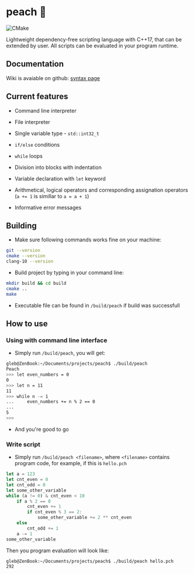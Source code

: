 # peach 🍑

![CMake](https://github.com/Glebanister/peach/workflows/CMake/badge.svg)

Lightweight dependency-free scripting language with C++17, that can be
extended by user. All scripts can be evaluated in your program runtime.

## Documentation

Wiki is avaiable on github: [syntax page](https://github.com/Glebanister/peach/wiki/Syntax)

## Current features

- Command line interpreter

- File interpreter

- Single variable type - `std::int32_t`

- `if/else` conditions

- `while` loops

- Division into blocks with indentation

- Variable declaration with `let` keyword

- Arithmetical, logical operators and corresponding assignation operators (`a += 1` is simillar to `a = a + 1`)

- Informative error messages

## Building

- Make sure following commands works fine on your machine:

```bash
git --version
cmake --version
clang-10 --version
```

- Build project by typing in your command line:

```bash
mkdir build && cd build
cmake ..
make
```

- Executable file can be found in `/build/peach` if build was successfull

## How to use

### Using with command line interface

- Simply run `/build/peach`, you will get:

```bash
gleb@ZenBook:~/Documents/projects/peach$ ./build/peach
Peach
>>> let even_numbers = 0
0
>>> let n = 11
11
>>> while n -= 1
...     even_numbers += n % 2 == 0
...
5
>>>
```

- And you're good to go

### Write script

- Simply run `/build/peach <filename>`, where `<filename>` contains program code, for example, if this is `hello.pch`

```javascript
let a = 123
let cnt_even = 0
let cnt_odd = 0
let some_other_variable
while (a != 0) & cnt_even < 10
    if a % 2 == 0
        cnt_even += 1
        if cnt_even % 3 == 2:
            some_other_variable += 2 ** cnt_even
    else
        cnt_odd += 1
    a -= 1
some_other_variable
```

Then you program evaluation will look like:

```bash
gleb@ZenBook:~/Documents/projects/peach$ ./build/peach hello.pch
292
```
